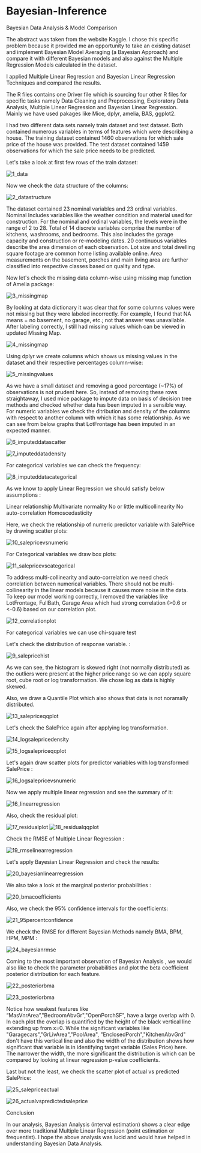 # Bayesian-Inference
Bayesian Data Analysis & Model Comparison 

The abstract was taken from the website Kaggle. I chose this specific problem because it provided me an opportunity to take an existing dataset and implement Bayesian Model Averaging (a Bayesian Approach) and compare it with different Bayesian models and also against the Multiple Regression Models calculated in the dataset.

I applied Multiple Linear Regression and Bayesian Linear Regression Techniques and compared the results. 

The R files contains one Driver file which is sourcing four other R files for specific tasks namely Data Cleaning and Preprocessing, Exploratory Data Analysis, Multiple Linear Regression and Bayesian Linear Regression. Mainly we have used pakages like Mice, dplyr, amelia, BAS, ggplot2.

I had two different data sets namely train dataset and test dataset. Both contained numerous variables in terms of features which were describing a house. The training dataset contained 1460 observations for which sale price of the house was provided. The test dataset contained 1459 observations for which the sale price needs to be predicted. 

Let's take a look at first few rows of the train dataset:

![1_data](https://user-images.githubusercontent.com/32446623/33156745-a645b68e-cfca-11e7-8046-5a9cbc79a37f.png)

Now we check the data structure of the columns:

![2_datastructure](https://user-images.githubusercontent.com/32446623/33157321-42369384-cfcf-11e7-8061-bd5b2c3c6e2c.png)

The dataset contained 23 nominal variables and 23 ordinal variables. Nominal Includes variables like the weather condition and material used for construction. For the nominal and ordinal variables, the levels were in the range of 2 to 28. Total of 14 discrete variables comprise the number of kitchens, washrooms, and bedrooms. This also includes the garage capacity and construction or re-modeling dates. 20 continuous variables describe the area dimension of each observation. Lot size and total dwelling square footage are common home listing available online. Area measurements on the basement, porches and main living area are further classified into respective classes based on quality and type.

Now let's check the missing data column-wise using missing map function of Amelia package:

![3_missingmap](https://user-images.githubusercontent.com/32446623/33157342-77a83ec8-cfcf-11e7-829c-f895ef6b1550.png)


By looking at data dictionary it was clear that for some columns values were not missing but they were labeled incorrectly. For example, I found that NA means = no basement, no garage, etc.; not that answer was unavailable. After labeling correctly, I still had missing values which can be viewed in updated Missing Map.

![4_missingmap](https://user-images.githubusercontent.com/32446623/33157349-7f60790a-cfcf-11e7-972f-e7fd5b58ce15.png)

Using dplyr we create columns which shows us missing values in the dataset and their respective percentages column-wise:

![5_missingvalues](https://user-images.githubusercontent.com/32446623/33157443-17c98312-cfd0-11e7-8e32-ea8c8ea4dad3.png)

As we have a small dataset and removing a good percentage (~17%) of observations is not prudent here. So, instead of removing these rows straightaway, I used mice package to impute data on basis of decision tree methods and checked whether data has been imputed in a sensible way. For numeric variables we check the ditribution and density of the columns with respect to another column with which it has some relationship. As we can see from below graphs that LotFrontage has been imputed in an expected manner.

![6_imputeddatascatter](https://user-images.githubusercontent.com/32446623/33157519-a81da6aa-cfd0-11e7-9b3d-196a0e4bcc82.png)

![7_imputeddatadensity](https://user-images.githubusercontent.com/32446623/33157528-af686346-cfd0-11e7-9167-7110e58ddaeb.png)

For categorical variables we can check the frequency:

![8_imputeddatacategorical](https://user-images.githubusercontent.com/32446623/33157601-50a16e56-cfd1-11e7-99c1-4fe8b1679ff8.png)

As we know to apply Linear Regression we should satisfy below assumptions :

Linear relationship
Multivariate normality
No or little multicollinearity
No auto-correlation
Homoscedasticity

Here, we check the relationship of numeric predictor variable with SalePrice by drawing scatter plots:

![10_salepricevsnumeric](https://user-images.githubusercontent.com/32446623/33157605-50cd8ca2-cfd1-11e7-8630-ce9fbc83243d.png)

For Categorical variables we draw box plots:

![11_salepricevscategorical](https://user-images.githubusercontent.com/32446623/33157606-50d8d9ae-cfd1-11e7-87a3-49de77969b0f.png)

To address multi-collinearity and auto-correlation we need check correlation between numerical variables. There should not be multi-collinearity in the linear models because it causes more noise in the data. To keep our model working correctly, I removed the variables like LotFrontage, FullBath, Garage Area which had strong correlation (>0.6 or <-0.6) based on our correlation plot.

![12_correlationplot](https://user-images.githubusercontent.com/32446623/33157607-50e67730-cfd1-11e7-9690-8e254d712caa.png)

For categorical variables we can use chi-square test


Let's check the distribution of response variable.  :

![9_salepricehist](https://user-images.githubusercontent.com/32446623/33157602-50acc4cc-cfd1-11e7-8661-ad17bf754a52.png)

As we can see, the histogram is skewed right (not normally distributed) as the outliers were present at the higher price range so we can apply square root, cube root or log transformation. We chose log as data is highly skewed.

Also, we draw a Quantile Plot which also shows that data is not noramally distributed.

![13_salepriceqqplot](https://user-images.githubusercontent.com/32446623/33157609-50f2e2fe-cfd1-11e7-8f69-f9df458e8d44.png)


Let's check the SalePrice again after applying log transformation.

![14_logsalepricedensity](https://user-images.githubusercontent.com/32446623/33157610-51027fac-cfd1-11e7-9daa-4b96e046e355.png)

![15_logsalepriceqqplot](https://user-images.githubusercontent.com/32446623/33157611-5115e1c8-cfd1-11e7-8e27-2d64bea31a34.png)


Let's again draw scatter plots for predictor variables with log transformed SalePrice :

![16_logsalepricevsnumeric](https://user-images.githubusercontent.com/32446623/33157613-513d9ed4-cfd1-11e7-9ace-b3fa310e37d0.png)

Now we apply multiple linear regression and see the summary of it:

![16_linearregression](https://user-images.githubusercontent.com/32446623/33157612-512a72be-cfd1-11e7-9526-acdf953ab080.png)

Also, check the residual plot:

![17_residualplot](https://user-images.githubusercontent.com/32446623/33157614-51597e1a-cfd1-11e7-873f-f096142d2472.png)
![18_residualqqplot](https://user-images.githubusercontent.com/32446623/33157615-516a81c4-cfd1-11e7-9eba-baabcba70db7.png)

Check the RMSE of Multiple Linear Regression :

![19_rmselinearregression](https://user-images.githubusercontent.com/32446623/33157616-51777d48-cfd1-11e7-9b81-97a161bd4453.png)


Let's apply Bayesian Linear Regression and check the results:

![20_bayesianlinearregression](https://user-images.githubusercontent.com/32446623/33157617-5184f50e-cfd1-11e7-9c9c-4f6f4165a10b.png)

We also take a look at the marginal posterior probabilities :

![20_bmacoefficients](https://user-images.githubusercontent.com/32446623/33157618-5192e952-cfd1-11e7-8e97-183d749675c2.png)

Also, we check the 95% confidence intervals for the coefficients:

![21_95percentconfidence](https://user-images.githubusercontent.com/32446623/33157619-51a34e28-cfd1-11e7-9559-94054e1e71ef.png)

We check the RMSE for different Bayesian Methods namely BMA, BPM, HPM, MPM :

![24_bayesianrmse](https://user-images.githubusercontent.com/32446623/33157623-51e12aa4-cfd1-11e7-9408-41877bb3c8cd.png)

Coming to the most important observation of Bayesian Analysis , we would also like to check the parameter probabilities and plot the beta coefficient posterior distribution for each feature. 

![22_posteriorbma](https://user-images.githubusercontent.com/32446623/36808324-be76b662-1c92-11e8-91d4-e5c9dc440d63.png)


![23_posteriorbma](https://user-images.githubusercontent.com/32446623/36808331-c5da9810-1c92-11e8-83ab-07b98a7112b7.png)



Notice how weakest features like “MasVnrArea”,"BedroomAbvGr","OpenPorchSF", have a large overlap with 0. In each plot the overlap is quantified by the height of the black vertical line extending up from x=0. While the significant variables like "Garagecars","GrLivArea","PoolArea", "EnclosedPorch","KitchenAbvGrd" don't have this vertical line and also the width of the distribution shows how significant that variable is in identifying target variable (Sales Price) here. The narrower the width, the more significant the distribution is which can be compared by looking at linear regression p-value coefficients.


Last but not the least, we check the scatter plot of actual vs predicted SalePrice:

![25_salepriceactual](https://user-images.githubusercontent.com/32446623/33157624-51f24d52-cfd1-11e7-85c2-214cf8b29e6f.png)

![26_actualvspredictedsaleprice](https://user-images.githubusercontent.com/32446623/33157625-5202fb02-cfd1-11e7-91e6-9d61c5295c21.png)


Conclusion

In our analysis, Bayesian Analysis (interval estimation) shows a clear edge over more traditional Multiple Linear Regression (point estimation or frequentist). I hope the above analysis was lucid and would have helped in understanding Bayesian Data Analysis.




















